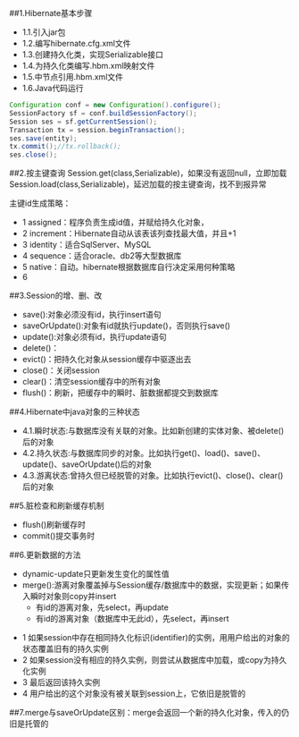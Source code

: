 ##1.Hibernate基本步骤
- 1.1.引入jar包
- 1.2.编写hibernate.cfg.xml文件
- 1.3.创建持久化类，实现Serializable接口
- 1.4.为持久化类编写.hbm.xml映射文件
- 1.5.中节点引用.hbm.xml文件
- 1.6.Java代码运行

``` java
Configuration conf = new Configuration().configure();
SessionFactory sf = conf.buildSessionFactory();
Session ses = sf.getCurrentSession();
Transaction tx = session.beginTransaction();
ses.save(entity);
tx.commit();//tx.rollback();
ses.close();
```

##2.按主键查询
Session.get(class,Serializable)，如果没有返回null，立即加载
Session.load(class,Serializable)，延迟加载的按主键查询，找不到报异常

主键id生成策略：
- 1 assigned：程序负责生成id值，并赋给持久化对象，
- 2 increment：Hibernate自动从该表该列查找最大值，并且+1
- 3 identity：适合SqlServer、MySQL
- 4 sequence：适合oracle、db2等大型数据库
- 5 native：自动。hibernate根据数据库自行决定采用何种策略
- 6

##3.Session的增、删、改
- save():对象必须没有id，执行insert语句
- saveOrUpdate():对象有id就执行update()，否则执行save()
- update():对象必须有id，执行update语句
- delete()：
- evict()：把持久化对象从session缓存中驱逐出去
- close()：关闭session
- clear()：清空session缓存中的所有对象
- flush()：刷新，把缓存中的瞬时、脏数据都提交到数据库

##4.Hibernate中java对象的三种状态
- 4.1.瞬时状态:与数据库没有关联的对象。比如新创建的实体对象、被delete()后的对象
- 4.2.持久状态:与数据库同步的对象。比如执行get()、load()、save()、update()、saveOrUpdate()后的对象
- 4.3.游离状态:曾持久但已经脱管的对象。比如执行evict()、close()、clear()后的对象

##5.脏检查和刷新缓存机制
- flush()刷新缓存时
- commit()提交事务时

##6.更新数据的方法
+ dynamic-update只更新发生变化的属性值
+ merge():游离对象覆盖掉与Session缓存/数据库中的数据，实现更新；如果传入瞬时对象则copy并insert
    + 有id的游离对象，先select，再update
    + 有id的游离对象（数据库中无此id），先select，再insert

- 1 如果session中存在相同持久化标识(identifier)的实例，用用户给出的对象的状态覆盖旧有的持久实例
- 2 如果session没有相应的持久实例，则尝试从数据库中加载，或copy为持久化实例
- 3 最后返回该持久实例
- 4 用户给出的这个对象没有被关联到session上，它依旧是脱管的

##7.merge与saveOrUpdate区别：merge会返回一个新的持久化对象，传入的仍旧是托管的